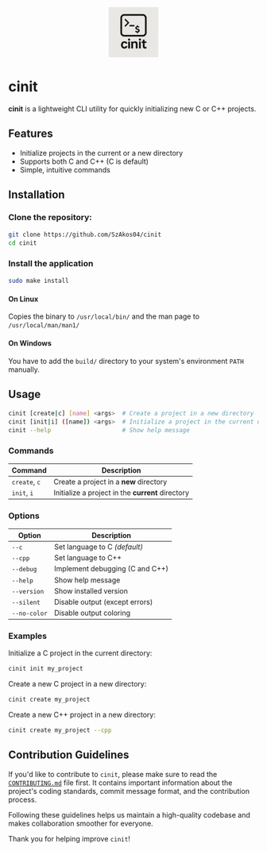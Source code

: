 <p align="center">
  <img src="assets/icon.png" alt="cinit logo" width="20%" />
</p>

# cinit

**cinit** is a lightweight CLI utility for quickly initializing new C or C++ projects.


## Features

- Initialize projects in the current or a new directory
- Supports both C and C++ (C is default)
- Simple, intuitive commands


## Installation

### Clone the repository:

```bash
git clone https://github.com/SzAkos04/cinit
cd cinit
```

### Install the application

```bash
sudo make install
```

#### On Linux

Copies the binary to `/usr/local/bin/` and the man page to `/usr/local/man/man1/`

#### On Windows

You have to add the `build/` directory to your system's environment `PATH` manually.


## Usage
```bash
cinit [create|c] [name] <args>  # Create a project in a new directory
cinit [init|i] ([name]) <args>  # Initialize a project in the current directory
cinit --help                    # Show help message
```

### Commands

| Command       | Description                                              |
| ------------- | -------------------------------------------------------- |
| `create`, `c` | Create a project in a **new** directory                  |
| `init`, `i`   | Initialize a project in the **current** directory        |

### Options

| Option       | Description                   |
| ------------ | ----------------------------- |
| `--c`        | Set language to C *(default)*     |
| `--cpp`      | Set language to C++             |
| `--debug`    | Implement debugging (C and C++) |
| `--help`     | Show help message               |
| `--version`  | Show installed version          |
| `--silent`   | Disable output (except errors)  |
| `--no-color` | Disable output coloring         |

### Examples

Initialize a C project in the current directory:
```bash
cinit init my_project
```

Create a new C project in a new directory:
```bash
cinit create my_project
```

Create a new C++ project in a new directory:
```bash
cinit create my_project --cpp
```


## Contribution Guidelines

If you'd like to contribute to `cinit`, please make sure to read the [`CONTRIBUTING.md`](CONTRIBUTING.md) file first.
It contains important information about the project's coding standards, commit message format, and the contribution process.

Following these guidelines helps us maintain a high-quality codebase and makes collaboration smoother for everyone.

Thank you for helping improve `cinit`!
